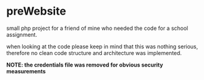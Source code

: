 # preWebsite
small php project for a friend of mine who needed the code for a school assignment.

when looking at the code please keep in mind that this was nothing serious, therefore no clean code structure and architecture was implemented.

**NOTE: the credentials file was removed for obvious security measurements**
